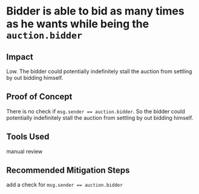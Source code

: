 # Bidder is able to bid as many times as he wants while being the `auction.bidder`

## Impact
Low. 
The bidder could potentially indefinitely stall the auction from settling by out bidding himself.

## Proof of Concept
There is no check if `msg.sender == auction.bidder`. So the bidder could potentially indefinitely stall the auction from settling by out bidding himself.

## Tools Used
manual review

## Recommended Mitigation Steps
add a check for `msg.sender == auction.bidder`